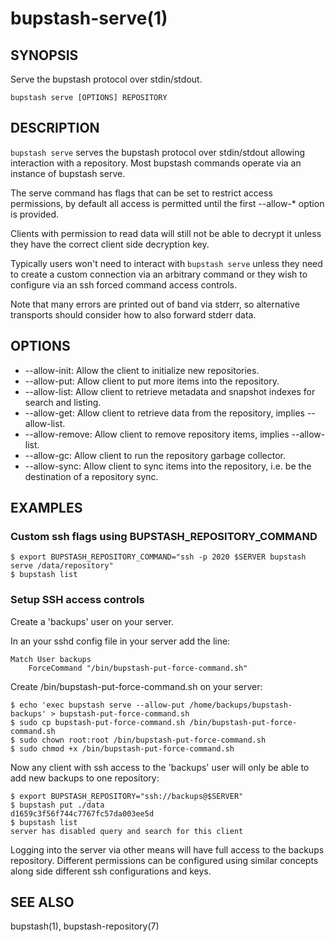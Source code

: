 bupstash-serve(1) 
================

## SYNOPSIS

Serve the bupstash protocol over stdin/stdout.

`bupstash serve [OPTIONS] REPOSITORY`

## DESCRIPTION

`bupstash serve` serves the bupstash protocol over stdin/stdout allowing
interaction with a repository. Most bupstash commands operate via an instance of bupstash serve.

The serve command has flags that can be set to restrict access permissions, by default
all access is permitted until the first --allow-* option is provided.

Clients with permission to read data will still not be able to decrypt it unless they 
have the correct client side decryption key.

Typically users won't need to interact with `bupstash serve` unless they need
to create a custom connection via an arbitrary command or they wish to configure
via an ssh forced command access controls.

Note that many errors are printed out of band via stderr, so alternative transports should consider
how to also forward stderr data.

## OPTIONS

* --allow-init:
  Allow the client to initialize new repositories.
* --allow-put:
  Allow client to put more items into the repository.
* --allow-list:
  Allow client to retrieve metadata and snapshot indexes for search and listing.
* --allow-get:
  Allow client to retrieve data from the repository, implies --allow-list.
* --allow-remove:
  Allow client to remove repository items, implies --allow-list.
* --allow-gc:
  Allow client to run the repository garbage collector.
* --allow-sync:
  Allow client to sync items into the repository, i.e. be the destination of a repository sync.

## EXAMPLES


### Custom ssh flags using BUPSTASH_REPOSITORY_COMMAND

```
$ export BUPSTASH_REPOSITORY_COMMAND="ssh -p 2020 $SERVER bupstash serve /data/repository"
$ bupstash list
```

### Setup SSH access controls

Create a 'backups' user on your server.

In an your sshd config file in your server add the line:

```
Match User backups
    ForceCommand "/bin/bupstash-put-force-command.sh"
```

Create /bin/bupstash-put-force-command.sh on your server:

```
$ echo 'exec bupstash serve --allow-put /home/backups/bupstash-backups' > bupstash-put-force-command.sh
$ sudo cp bupstash-put-force-command.sh /bin/bupstash-put-force-command.sh
$ sudo chown root:root /bin/bupstash-put-force-command.sh
$ sudo chmod +x /bin/bupstash-put-force-command.sh
```

Now any client with ssh access to the 'backups' user will only be able to add new backups to one repository:


```
$ export BUPSTASH_REPOSITORY="ssh://backups@$SERVER"
$ bupstash put ./data
d1659c3f56f744c7767fc57da003ee5d
$ bupstash list
server has disabled query and search for this client
```

Logging into the server via other means will have full access to the backups repository. Different 
permissions can be configured using similar concepts along side different ssh configurations and keys.

## SEE ALSO

bupstash(1), bupstash-repository(7)
